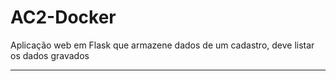 # AC2-Docker
Aplicação web em Flask que armazene dados de um cadastro, deve listar os dados gravados

------------------------------------------------------------------------------------------
